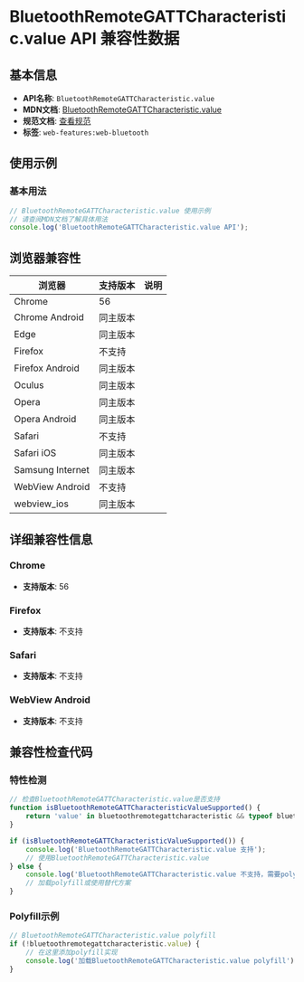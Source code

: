 # BluetoothRemoteGATTCharacteristic.value API 兼容性数据

## 基本信息

- **API名称**: `BluetoothRemoteGATTCharacteristic.value`
- **MDN文档**: [BluetoothRemoteGATTCharacteristic.value](https://developer.mozilla.org/docs/Web/API/BluetoothRemoteGATTCharacteristic/value)
- **规范文档**: [查看规范](https://webbluetoothcg.github.io/web-bluetooth/#dom-bluetoothremotegattcharacteristic-value)
- **标签**: `web-features:web-bluetooth`

## 使用示例

### 基本用法

```javascript
// BluetoothRemoteGATTCharacteristic.value 使用示例
// 请查阅MDN文档了解具体用法
console.log('BluetoothRemoteGATTCharacteristic.value API');
```

## 浏览器兼容性

| 浏览器 | 支持版本 | 说明 |
|--------|----------|------|
| Chrome | 56 |  |
| Chrome Android | 同主版本 |  |
| Edge | 同主版本 |  |
| Firefox | 不支持 |  |
| Firefox Android | 同主版本 |  |
| Oculus | 同主版本 |  |
| Opera | 同主版本 |  |
| Opera Android | 同主版本 |  |
| Safari | 不支持 |  |
| Safari iOS | 同主版本 |  |
| Samsung Internet | 同主版本 |  |
| WebView Android | 不支持 |  |
| webview_ios | 同主版本 |  |

## 详细兼容性信息

### Chrome

- **支持版本**: 56

### Firefox

- **支持版本**: 不支持

### Safari

- **支持版本**: 不支持

### WebView Android

- **支持版本**: 不支持

## 兼容性检查代码

### 特性检测

```javascript
// 检查BluetoothRemoteGATTCharacteristic.value是否支持
function isBluetoothRemoteGATTCharacteristicValueSupported() {
    return 'value' in bluetoothremotegattcharacteristic && typeof bluetoothremotegattcharacteristic.value === 'function';
}

if (isBluetoothRemoteGATTCharacteristicValueSupported()) {
    console.log('BluetoothRemoteGATTCharacteristic.value 支持');
    // 使用BluetoothRemoteGATTCharacteristic.value
} else {
    console.log('BluetoothRemoteGATTCharacteristic.value 不支持，需要polyfill');
    // 加载polyfill或使用替代方案
}
```

### Polyfill示例

```javascript
// BluetoothRemoteGATTCharacteristic.value polyfill
if (!bluetoothremotegattcharacteristic.value) {
    // 在这里添加polyfill实现
    console.log('加载BluetoothRemoteGATTCharacteristic.value polyfill');
}
```

